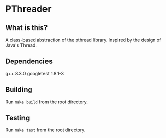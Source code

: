 # PThreader

## What is this?
A class-based abstraction of the pthread library.
Inspired by the design of Java's Thread.

## Dependencies
g++ 8.3.0
googletest 1.8.1-3

## Building
Run `make build` from the root directory.

## Testing
Run `make test` from the root directory.
